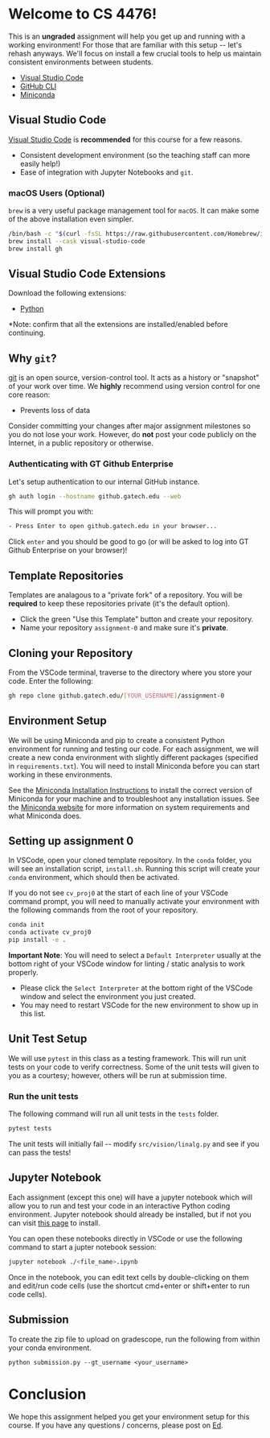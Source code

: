 # Welcome to CS 4476!

This is an **ungraded** assignment will help you get up and running with a working environment! For those that are familiar with this setup -- let's rehash anyways.
We'll focus on install a few crucial tools to help us maintain consistent environments between students.

- [Visual Studio Code](https://code.visualstudio.com/Download)
- [GitHub CLI](https://cli.github.com/)
- [Miniconda](https://docs.conda.io/en/latest/miniconda.html)

## Visual Studio Code

[Visual Studio Code](https://code.visualstudio.com/Download) is **recommended** for this course for a few reasons.

- Consistent development environment (so the teaching staff can more easily help!)
- Ease of integration with Jupyter Notebooks and `git`.

### macOS Users (Optional)

`brew` is a very useful package management tool for `macOS`. It can make some of the above installation even simpler.

```bash
/bin/bash -c "$(curl -fsSL https://raw.githubusercontent.com/Homebrew/install/HEAD/install.sh)"
brew install --cask visual-studio-code
brew install gh
```

## Visual Studio Code Extensions

Download the following extensions:

- [Python](https://marketplace.visualstudio.com/items?itemName=ms-python.python)

*Note: confirm that all the extensions are installed/enabled before continuing. 

## Why `git`?

[git](https://git-scm.com/) is an open source, version-control tool. It acts as a history or "snapshot" of your work over time. We **highly** recommend using version control for one core reason:

- Prevents loss of data

Consider committing your changes after major assignment milestones so you do not lose your work. However, do **not** post your code publicly on the Internet, in a public repository or otherwise.

### Authenticating with GT Github Enterprise

Let's setup authentication to our internal GitHub instance.

```bash
gh auth login --hostname github.gatech.edu --web
```

This will prompt you with:

```bash
- Press Enter to open github.gatech.edu in your browser... 
```

Click `enter` and you should be good to go (or will be asked to log into GT Github Enterprise on your browser)!

## Template Repositories

Templates are analagous to a "private fork" of a repository. You will be **required** to keep these repositories private (it's the default option).

- Click the green "Use this Template" button and create your repository.
- Name your repository `assignment-0` and make sure it's **private**.

## Cloning your Repository

From the VSCode terminal, traverse to the directory where you store your code. Enter the following:

```bash
gh repo clone github.gatech.edu/[YOUR_USERNAME]/assignment-0
```

## Environment Setup

We will be using Miniconda and pip to create a consistent Python environment for running and testing our code. For each assignment, we will create a new conda environment with slightly different packages (specified in `requirements.txt`). You will need to install Miniconda before you can start working in these environments.

See the [Miniconda Installation Instructions](https://conda.io/projects/conda/en/latest/user-guide/install/index.html) to install the correct version of Miniconda for your machine and to troubleshoot any installation issues. See the [Miniconda website](https://docs.conda.io/en/latest/miniconda.html) for more information on system requirements and what Miniconda does.

## Setting up assignment 0

In VSCode, open your cloned template repository. In the `conda` folder, you will see an installation script, `install.sh`. Running this script will create your `conda` environment, which should then be activated. 

If you do not see `cv_proj0` at the start of each line of your VSCode command prompt, you will need to manually activate your environment with the following commands from the root of your repository.

```bash
conda init
conda activate cv_proj0
pip install -e .
```

**Important Note**: You will need to select a `Default Interpreter` usually at the bottom right of your VSCode window for linting / static analysis to work properly.

- Please click the `Select Interpreter` at the bottom right of the VSCode window and select the environment you just created.
- You may need to restart VSCode for the new environment to show up in this list.

## Unit Test Setup

We will use `pytest` in this class as a testing framework. This will run unit tests on your code to verify correctness. Some of the unit tests will given to you as a courtesy; however, others will be run at submission time.

### Run the unit tests

The following command will run all unit tests in the `tests` folder.

```bash
pytest tests
```

The unit tests will initially fail -- modify `src/vision/linalg.py` and see if you can pass the tests!

## Jupyter Notebook

Each assignment (except this one) will have a jupyter notebook which will allow you to run and test your code in an interactive Python coding environment. Jupyter notebook should already be installed, but if not you can visit [this page](https://jupyter.org/install) to install.

You can open these notebooks directly in VSCode or use the following command to start a jupter notebook session:
```bash
jupyter notebook ./<file_name>.ipynb
```

Once in the notebook, you can edit text cells by double-clicking on them and edit/run code cells (use the shortcut cmd+enter or shift+enter to run code cells).

## Submission
To create the zip file to upload on gradescope, run the following from within your conda environment.

```
python submission.py --gt_username <your_username>
```

# Conclusion

We hope this assignment helped you get your environment setup for this course. If you have any questions / concerns, please post on [Ed](https://edstem.org/us/courses/52650/).
